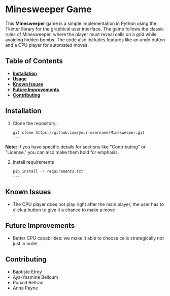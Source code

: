 # **Minesweeper Game**

This **Minesweeper** game is a simple implementation in Python using the Tkinter library for the graphical user interface. The game follows the classic rules of Minesweeper, where the player must reveal cells on a grid while avoiding hidden bombs. The code also includes features like an undo button and a CPU player for automated moves.

## Table of Contents

- [**Installation**](#installation)
- [**Usage**](#usage)
- [**Known Issues**](#known-issues)
- [**Future Improvements**](#future-improvements)
- [**Contributing**](#contributing)

## **Installation**

1. Clone the repository:

   ```bash
   git clone https://github.com/your-username/Minesweeper.git
   ---


**Note:** If you have specific details for sections like "Contributing" or "License," you can also make them bold for emphasis.

2. Install requirements

   ```bash
   pip install -r requirements.txt
   ---

## **Known Issues**

- The CPU player does not play right after the main player, the user has to click a button to give it a chance to make a move

## **Future Improvements**

- Better CPU capabilities: we make it able to choose cells strategically not just in order

## **Contributing**

- Baptiste Etroy
- Aya-Yasmine Belloum
- Ronald Beltran
- Anna Payne
